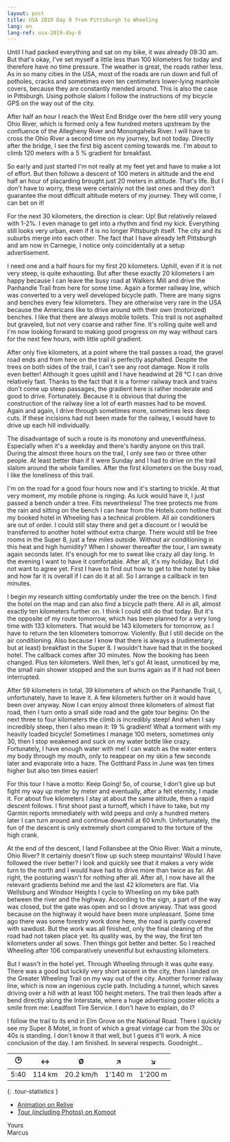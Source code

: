 ```yaml
---
layout: post
title: USA 2019 Day 8 from Pittsburgh to Wheeling
lang: en
lang-ref: usa-2019-day-8
---
```


Until I had packed everything and sat on my bike, it was already 09:30 am. But that's okay, I've set myself a little less than 100 kilometers for today and therefore have no time pressure. The weather is great, the roads rather less. As in so many cities in the USA, most of the roads are run down and full of potholes, cracks and sometimes even ten centimeters lower-lying manhole covers, because they are constantly mended around. This is also the case in Pittsburgh. Using pothole slalom I follow the instructions of my bicycle GPS on the way out of the city.

After half an hour I reach the West End Bridge over the here still very young Ohio River, which is formed only a few hundred meters upstream by the confluence of the Allegheny River and Monongahela River. I will have to cross the Ohio River a second time on my journey, but not today. Directly after the bridge, I see the first big ascent coming towards me. I'm about to climb 120 meters with a 5 % gradient for breakfast.

So early and just started I'm not really at my feet yet and have to make a lot of effort. But then follows a descent of 100 meters in altitude and the end half an hour of placarding brought just 20 meters in altitude. That's life. But I don't have to worry, these were certainly not the last ones and they don't guarantee the most difficult altitude meters of my journey. They will come, I can bet on it!

For the next 30 kilometers, the direction is clear: Up! But relatively relaxed with 1-2%. I even manage to get into a rhythm and find my kick. Everything still looks very urban, even if it is no longer Pittsburgh itself. The city and its suburbs merge into each other. The fact that I have already left Pittsburgh and am now in Carnegie, I notice only coincidentally at a setup advertisement.

I need one and a half hours for my first 20 kilometers. Uphill, even if it is not very steep, is quite exhausting. But after these exactly 20 kilometers I am happy because I can leave the busy road at Walkers Mill and drive the Panhandle Trail from here for some time. Again a former railway line, which was converted to a very well developed bicycle path. There are many signs and benches every few kilometers. They are otherwise very rare in the USA because the Americans like to drive around with their own (motorized) benches. I like that there are always mobile toilets. This trail is not asphalted but graveled, but not very coarse and rather fine. It's rolling quite well and I'm now looking forward to making good progress on my way without cars for the next few hours, with little uphill gradient.

After only five kilometers, at a point where the trail passes a road, the gravel road ends and from here on the trail is perfectly asphalted. Despite the trees on both sides of the trail, I can't see any root damage. Now it rolls even better! Although it goes uphill and I have headwind at 28 °C I can drive relatively fast. Thanks to the fact that it is a former railway track and trains don't come up steep passages, the gradient here is rather moderate and good to drive. Fortunately. Because it is obvious that during the construction of the railway line a lot of earth masses had to be moved. Again and again, I drive through sometimes more, sometimes less deep cuts. If these incisions had not been made for the railway, I would have to drive up each hill individually.

The disadvantage of such a route is its monotony and uneventfulness. Especially when it's a weekday and there's hardly anyone on this trail. During the almost three hours on the trail, I only see two or three other people. At least better than if it were Sunday and I had to drive on the trail slalom around the whole families. After the first kilometers on the busy road, I like the loneliness of this trail.

I'm on the road for a good four hours now and it's starting to trickle. At that very moment, my mobile phone is ringing. As luck would have it, I just passed a bench under a tree. Fits nevertheless! The tree protects me from the rain and sitting on the bench I can hear from the Hotels.com hotline that my booked hotel in Wheeling has a technical problem. All air conditioners are out of order. I could still stay there and get a discount or I would be transferred to another hotel without extra charge. There would still be free rooms in the Super 8, just a few miles outside. Without air conditioning in this heat and high humidity? When I shower thereafter the tour, I am sweaty again seconds later. It's enough for me to sweat like crazy all day long. In the evening I want to have it comfortable. After all, it's my holiday. But I did not want to agree yet. First I have to find out how to get to the hotel by bike and how far it is overall if I can do it at all. So I arrange a callback in ten minutes.

I begin my research sitting comfortably under the tree on the bench. I find the hotel on the map and can also find a bicycle path there. All in all, almost exactly ten kilometers further on. I think I could still do that today. But it's the opposite of my route tomorrow, which has been planned for a very long time with 133 kilometers. That would be 143 kilometers for tomorrow, as I have to return the ten kilometers tomorrow. Violently. But I still decide on the air conditioning. Also because I know that there is always a (rudimentary, but at least) breakfast in the Super 8. I wouldn't have had that in the booked hotel. The callback comes after 30 minutes. Now the booking has been changed. Plus ten kilometers. Well then, let's go! At least, unnoticed by me, the small rain shower stopped and the sun burns again as if it had not been interrupted.

After 59 kilometers in total, 39 kilometers of which on the Panhandle Trail, I, unfortunately, have to leave it. A few kilometers further on it would have been over anyway. Now I can enjoy almost three kilometers of almost flat road, then I turn onto a small side road and the gate tour begins: On the next three to four kilometers the climb is incredibly steep! And when I say incredibly steep, then I also mean it: 19 % gradient! What a torment with my heavily loaded bicycle! Sometimes I manage 100 meters, sometimes only 30, then I stop weakened and suck on my water bottle like crazy. Fortunately, I have enough water with me! I can watch as the water enters my body through my mouth, only to reappear on my skin a few seconds later and evaporate into a haze. The Gotthard Pass in June was ten times higher but also ten times easier!

For this tour I have a motto: Keep Going! So, of course, I don't give up but fight my way up meter by meter and eventually, after a felt eternity, I made it. For about five kilometers I stay at about the same altitude, then a rapid descent follows. I first shoot past a turnoff, which I have to take, but my Garmin reports immediately with wild peeps and only a hundred meters later I can turn around and continue downhill at 60 km/h. Unfortunately, the fun of the descent is only extremely short compared to the torture of the high crank.

At the end of the descent, I land Follansbee at the Ohio River. Wait a minute, Ohio River? It certainly doesn't flow up such steep mountains! Would I have followed the river better? I look and quickly see that it makes a very wide turn to the north and I would have had to drive more than twice as far. All right, the posturing wasn't for nothing after all. After all, I now have all the relevant gradients behind me and the last 42 kilometers are flat. Via Wellsburg and Windsor Heights I cycle to Wheeling on my bike path between the river and the highway. According to the sign, a part of the way was closed, but the gate was open and so I drove anyway. That was good because on the highway it would have been more unpleasant. Some time ago there was some forestry work done here, the road is partly covered with sawdust. But the work was all finished, only the final cleaning of the road had not taken place yet. Its quality was, by the way, the first ten kilometers under all sows. Then things got better and better. So I reached Wheeling after 106 comparatively uneventful but exhausting kilometers.

But I wasn't in the hotel yet. Through Wheeling through it was quite easy. There was a good but luckily very short ascent in the city, then I landed on the Greater Wheeling Trail on my way out of the city. Another former railway line, which is now an ingenious cycle path. Including a tunnel, which saves driving over a hill with at least 100 height meters. The trail then leads after a bend directly along the Interstate, where a huge advertising poster elicits a smile from me: Leadfoot Tire Service. I don't have to explain, do I?

I follow the trail to its end in Elm Grove on the National Road. There I quickly see my Super 8 Motel, in front of which a great vintage car from the 30s or 40s is standing. I don't know it that well, but I guess it'll work. A nice conclusion of the day. I am finished. In several respects. Goodnight...

| 🕑    | ↔      | Ø         | ↗       | ↘       |
| :--: | :----: | :-------: | :-----: | :-----: |
| 5:40 | 114 km | 20.2 km/h | 1'140 m | 1'200 m |
{: .tour-statistics }

- [Animation on Relive](https://www.relive.cc/view/vrqodQQooyv)
- [Tour (including Photos) on Komoot](https://www.komoot.com/tour/88025853/zoom)

Yours  
Marcus

<!-- - [Continue reading with day 9](/en/2019/08/22/USA-2019-Day-9/) -->
